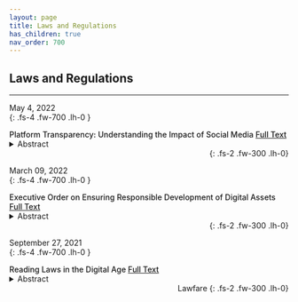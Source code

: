 ```yaml
---
layout: page
title: Laws and Regulations 
has_children: true
nav_order: 700 
---
```


## Laws and Regulations
---
May 4, 2022 <br>
{: .fs-4 .fw-700 .lh-0  }
<p style="font-weight:500; margin:0px" markdown="1">
Platform Transparency: Understanding the Impact of Social Media <a href="https://www.judiciary.senate.gov/meetings/platform-transparency-understanding-the-impact-of-social-media"> Full Text</a>
</p>
<details>
  <summary>Abstract</summary>
Subcommittee on Privacy, Technology, and the Law  
DATE:	Wednesday, May 4, 2022  
TIME:	02:00 PM  
LOCATION:	Dirksen Senate Office Building Room 226  
PRESIDING:	Chair Coons  
</details>
<div style="text-align: right" markdown="1">
{: .fs-2 .fw-300 .lh-0}
</div>

March 09, 2022 <br>
{: .fs-4 .fw-700 .lh-0  }
<p style="font-weight:500; margin:0px" markdown="1">
Executive Order on Ensuring Responsible Development of Digital Assets <a href="https://www.whitehouse.gov/briefing-room/presidential-actions/2022/03/09/executive-order-on-ensuring-responsible-development-of-digital-assets/"> Full Text</a>
</p>
<details>
  <summary>Abstract</summary>
By the authority vested in me as President by the Constitution and the laws of the United States of America, it is hereby ordered as follows:

Section 1.  Policy.  Advances in digital and distributed ledger technology for financial services have led to dramatic growth in markets for digital assets, with profound implications for the protection of consumers, investors, and businesses, including data privacy and security;
</details>
<div style="text-align: right" markdown="1">
{: .fs-2 .fw-300 .lh-0}
</div>

September 27, 2021 <br>
{: .fs-4 .fw-700 .lh-0  }
<p style="font-weight:500; margin:0px" markdown="1">
Reading Laws in the Digital Age <a href="https://www.lawfareblog.com/reading-laws-digital-age"> Full Text</a>
</p>
<details>
  <summary>Abstract</summary>
When reading laws about computers, judges should follow the technical approach cited by Justice Barrett in Van Buren. It is a sensible way out of the cybercrime maze.
</details>
<div style="text-align: right" markdown="1">
Lawfare
{: .fs-2 .fw-300 .lh-0}
</div>

